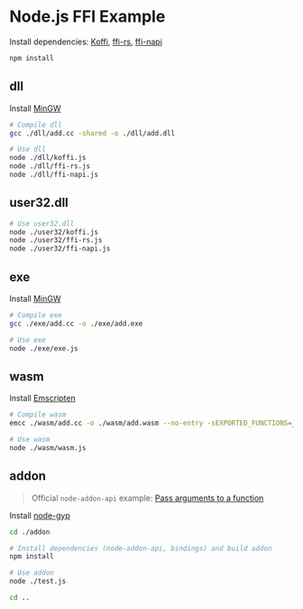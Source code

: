 # Node.js FFI Example

Install dependencies: [Koffi](https://koffi.dev/start), [ffi-rs](https://github.com/zhangyuang/node-ffi-rs), [ffi-napi](https://github.com/node-ffi-napi/node-ffi-napi)

```bash
npm install
```

## dll

Install [MinGW](https://www.mingw-w64.org/)

```bash
# Compile dll
gcc ./dll/add.cc -shared -o ./dll/add.dll

# Use dll
node ./dll/koffi.js
node ./dll/ffi-rs.js
node ./dll/ffi-napi.js
```

## user32.dll

```bash
# Use user32.dll
node ./user32/koffi.js
node ./user32/ffi-rs.js
node ./user32/ffi-napi.js
```

## exe

Install [MinGW](https://www.mingw-w64.org/)

```bash
# Compile exe
gcc ./exe/add.cc -o ./exe/add.exe

# Use exe
node ./exe/exe.js
```

## wasm

Install [Emscripten](https://github.com/emscripten-core/emsdk)

```bash
# Compile wasm
emcc ./wasm/add.cc -o ./wasm/add.wasm --no-entry -sEXPORTED_FUNCTIONS=_add

# Use wasm
node ./wasm/wasm.js
```

## addon

> Official `node-addon-api` example: [Pass arguments to a function](https://github.com/nodejs/node-addon-examples/tree/main/src/1-getting-started/2_function_arguments/node-addon-api)

Install [node-gyp](https://github.com/nodejs/node-gyp)

```bash
cd ./addon

# Install dependencies (node-addon-api, bindings) and build addon
npm install

# Use addon
node ./test.js

cd ..
```
